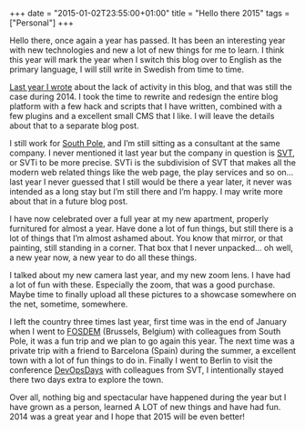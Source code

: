+++
date = "2015-01-02T23:55:00+01:00"
title = "Hello there 2015"
tags = ["Personal"]
+++

Hello there, once again a year has passed. It has been an interesting year with new technologies and new a lot of new things for me to learn. I think this year will mark the year when I switch this blog over to English as the primary language, I will still write in Swedish from time to time.

[Last year I wrote](/2014/01/06/hej-2014/) about the lack of activity in this blog, and that was still the case during 2014. I took the time to rewrite and redesign the entire blog platform with a few hack and scripts that I have written, combined with a few plugins and a excellent small CMS that I like. I will leave the details about that to a separate blog post.

I still work for [South Pole](http://www.southpole.se), and I’m still sitting as a consultant at the same company. I never mentioned it last year but the company in question is [SVT](http://www.svt.se), or SVTi to be more precise. SVTi is the subdivision of SVT that makes all the modern web related things like the web page, the play services and so on… last year I never guessed that I still would be there a year later, it never was intended as a long stay but I’m still there and I’m happy. I may write more about that in a future blog post.

I have now celebrated over a full year at my new apartment, properly furnitured for almost a year. Have done a lot of fun things, but still there is a lot of things that I’m almost ashamed about. You know that mirror, or that painting, still standing in a corner. That box that I never unpacked… oh well, a new year now, a new year to do all these things.

I talked about my new camera last year, and my new zoom lens. I have had a lot of fun with these. Especially the zoom, that was a good purchase. Maybe time to finally upload all these pictures to a showcase somewhere on the net, sometime, somewhere.

I left the country three times last year, first time was in the end of January when I went to [FOSDEM](http://fosdem.org) (Brussels, Belgium) with colleagues from South Pole, it was a fun trip and we plan to go again this year. The next time was a private trip with a friend to Barcelona (Spain) during the summer, a excellent town with a lot of fun things to do in. Finally I went to Berlin to visit the conference [DevOpsDays](http://www.devopsdays.org/events/2014-berlin/) with colleagues from SVT, I intentionally stayed there two days extra to explore the town.

Over all, nothing big and spectacular have happened during the year but I have grown as a person, learned A LOT of new things and have had fun. 2014 was a great year and I hope that 2015 will be even better!
